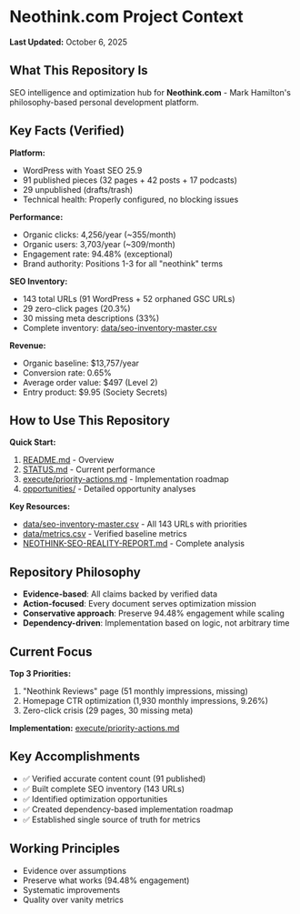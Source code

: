 # Neothink.com Project Context

**Last Updated:** October 6, 2025

## What This Repository Is

SEO intelligence and optimization hub for **Neothink.com** - Mark Hamilton's philosophy-based personal development platform.

## Key Facts (Verified)

**Platform:**
- WordPress with Yoast SEO 25.9
- 91 published pieces (32 pages + 42 posts + 17 podcasts)
- 29 unpublished (drafts/trash)
- Technical health: Properly configured, no blocking issues

**Performance:**
- Organic clicks: 4,256/year (~355/month)
- Organic users: 3,703/year (~309/month)
- Engagement rate: 94.48% (exceptional)
- Brand authority: Positions 1-3 for all "neothink" terms

**SEO Inventory:**
- 143 total URLs (91 WordPress + 52 orphaned GSC URLs)
- 29 zero-click pages (20.3%)
- 30 missing meta descriptions (33%)
- Complete inventory: [data/seo-inventory-master.csv](data/seo-inventory-master.csv)

**Revenue:**
- Organic baseline: $13,757/year
- Conversion rate: 0.65%
- Average order value: $497 (Level 2)
- Entry product: $9.95 (Society Secrets)

## How to Use This Repository

**Quick Start:**
1. [README.md](README.md) - Overview
2. [STATUS.md](STATUS.md) - Current performance
3. [execute/priority-actions.md](execute/priority-actions.md) - Implementation roadmap
4. [opportunities/](opportunities/) - Detailed opportunity analyses

**Key Resources:**
- [data/seo-inventory-master.csv](data/seo-inventory-master.csv) - All 143 URLs with priorities
- [data/metrics.csv](data/metrics.csv) - Verified baseline metrics
- [NEOTHINK-SEO-REALITY-REPORT.md](NEOTHINK-SEO-REALITY-REPORT.md) - Complete analysis

## Repository Philosophy

- **Evidence-based**: All claims backed by verified data
- **Action-focused**: Every document serves optimization mission
- **Conservative approach**: Preserve 94.48% engagement while scaling
- **Dependency-driven**: Implementation based on logic, not arbitrary time

## Current Focus

**Top 3 Priorities:**
1. "Neothink Reviews" page (51 monthly impressions, missing)
2. Homepage CTR optimization (1,930 monthly impressions, 9.26%)
3. Zero-click crisis (29 pages, 30 missing meta)

**Implementation:** [execute/priority-actions.md](execute/priority-actions.md)

## Key Accomplishments

- ✅ Verified accurate content count (91 published)
- ✅ Built complete SEO inventory (143 URLs)
- ✅ Identified optimization opportunities
- ✅ Created dependency-based implementation roadmap
- ✅ Established single source of truth for metrics

## Working Principles

- Evidence over assumptions
- Preserve what works (94.48% engagement)
- Systematic improvements
- Quality over vanity metrics

